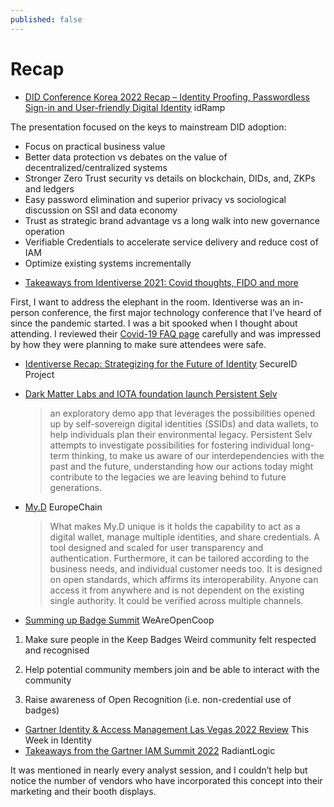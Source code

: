 ```yaml
---
published: false
---
```


# Recap

* [DID Conference Korea 2022 Recap – Identity Proofing, Passwordless Sign-in and User-friendly Digital Identity](https://idramp.com/did-conference-korea-2022-recap-identity-proofing-passwordless-sign-in-and-user-friendly-digital-identity/) idRamp

The presentation focused on the keys to mainstream DID adoption:

- Focus on practical business value
- Better data protection vs debates on the value of decentralized/centralized systems
- Stronger Zero Trust security vs details on blockchain, DIDs, and, ZKPs and ledgers
- Easy password elimination and superior privacy vs sociological discussion on SSI and data economy
- Trust as strategic brand advantage vs a long walk into new governance operation
- Verifiable Credentials to accelerate service delivery and reduce cost of IAM
- Optimize existing systems incrementally 
* [Takeaways from Identiverse 2021: Covid thoughts, FIDO and more](https://fusionauth.io/blog/2021/06/29/identiverse-conference-report/)

First, I want to address the elephant in the room. Identiverse was an in-person conference, the first major technology conference that I’ve heard of since the pandemic started. I was a bit spooked when I thought about attending. I reviewed their [Covid-19 FAQ page](https://identiverse.com/faq/) carefully and was impressed by how they were planning to make sure attendees were safe.

* [Identiverse Recap: Strategizing for the Future of Identity](https://www.securid.com/en-us/blog/2021-07/identiverse-recap-strategizing-for-the-future-of-identity) SecureID
Project
* [Dark Matter Labs and IOTA foundation launch Persistent Selv](https://medium.com/futures-in-long-termism/persistent-selv-d125252b20c)
  > an exploratory demo app that leverages the possibilities opened up by self-sovereign digital identities (SSIDs) and data wallets, to help individuals plan their environmental legacy. Persistent Selv attempts to investigate possibilities for fostering individual long-term thinking, to make us aware of our interdependencies with the past and the future, understanding how our actions today might contribute to the legacies we are leaving behind to future generations.
* [My.D](https://europechain.io/identity/myd-missing-piece-puzzle-ssi/) EuropeChain
  > What makes My.D unique is it holds the capability to act as a digital wallet, manage multiple identities, and share credentials. A tool designed and scaled for user transparency and authentication. Furthermore, it can be tailored according to the business needs, and individual customer needs too. It is designed on open standards, which affirms its interoperability. Anyone can access it from anywhere and is not dependent on the existing single authority. It could be verified across multiple channels.

* [Summing up Badge Summit](https://blog.weareopen.coop/summing-up-badge-summit-fb9d974c647d) WeAreOpenCoop

1) Make sure people in the Keep Badges Weird community felt respected and recognised

2) Help potential community members join and be able to interact with the community

3) Raise awareness of Open Recognition (i.e. non-credential use of badges)

* [Gartner Identity & Access Management Las Vegas 2022 Review](https://anchor.fm/the-cyber-hut/episodes/E8---Gartner-Identity--Access-Management-Las-Vegas-2022-Review--Cloud--CIEM--ITDR--Identity-Security--Trust--Hype-Cycle-e1na3s5) This Week in Identity
* [Takeaways from the Gartner IAM Summit 2022](https://www.radiantlogic.com/blog/takeaways_from_the_gartner_iam_summit_2022/) RadiantLogic

It was mentioned in nearly every analyst session, and I couldn’t help but notice the number of vendors who have incorporated this concept into their marketing and their booth displays.
